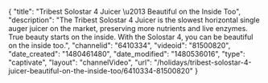 {
    "title": "Tribest Solostar 4 Juicer \u2013 Beautiful on the Inside Too",
    "description": "The Tribest Solostar 4 Juicer is the slowest horizontal single auger juicer on the market, preserving more nutrients and live enzymes. True beauty starts on the inside. With the Solostar 4, you can be beautiful on the inside too.",
    "channelid": "6410334",
    "videoid": "81500820",
    "date_created": "1480461480",
    "date_modified": "1480536016",
    "type": "captivate",
    "layout": "channelVideo",
    "url": "\/holidays\/tribest-solostar-4-juicer-beautiful-on-the-inside-too\/6410334-81500820"
}